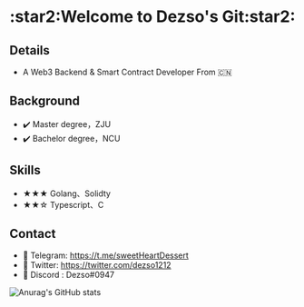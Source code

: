  <center>
     <h1>:star2:Welcome to Dezso's Git:star2:</h1>
 </center>

 ## Details

 - A Web3 Backend & Smart Contract Developer From :cn:

## Background

- :heavy_check_mark: Master degree，ZJU
- :heavy_check_mark: Bachelor degree，NCU

## Skills

- ★★★ Golang、Solidty
- ★★☆ Typescript、C 

## Contact

-  :link: Telegram: https://t.me/sweetHeartDessert
- :link: Twitter: https://twitter.com/dezso1212
- :mag_right: Discord : Dezso#0947

![Anurag's GitHub stats](https://github-readme-stats.vercel.app/api?username=DessertHeart&show_icons=true&theme=merko)

